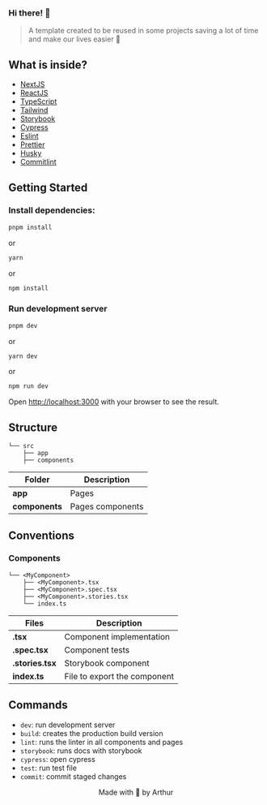 ### Hi there! 👋

> A template created to be reused in some projects saving a lot of time and make our lives easier 🤍

## What is inside?

- [NextJS](https://nextjs.org/docs)
- [ReactJS](https://reactjs.org)
- [TypeScript](https://www.typescriptlang.org)
- [Tailwind](https://tailwindcss.com/)
- [Storybook](https://storybook.js.org/docs/react/get-started/introduction)
- [Cypress](https://www.cypress.io/)
- [Eslint](https://eslint.org)
- [Prettier](https://prettier.io)
- [Husky](https://github.com/typicode/husky)
- [Commitlint](https://commitlint.js.org/#/)

## Getting Started

### Install dependencies:

```bash
pnpm install
```

or

```bash
yarn
```

or

```bash
npm install
```

### Run development server

```bash
pnpm dev
```

or

```bash
yarn dev
```

or

```bash
npm run dev
```

Open [http://localhost:3000](http://localhost:3000) with your browser to see the result.

## Structure

```
└── src
    ├── app
    ├── components
```

| Folder         | Description                                          |
| ----------     | -------------------------------------------          |
| **app**        | Pages                                   |
| **components** | Pages components                                     |

## Conventions

### Components

```
└── <MyComponent>
    ├── <MyComponent>.tsx
    ├── <MyComponent>.spec.tsx
    ├── <MyComponent>.stories.tsx
    └── index.ts
```

| Files           | Description                                    |
| --------------- | ---------------------------------------------- |
| **.tsx**        | Component implementation                       |
| **.spec.tsx**   | Component tests                                |
| **.stories.tsx**| Storybook component                            |
| **index.ts**    | File to export the component                   |

## Commands

- `dev`: run development server
- `build`: creates the production build version
- `lint`: runs the linter in all components and pages
- `storybook`: runs docs with storybook
- `cypress`: open cypress
- `test`: run test file
- `commit`: commit staged changes

<p align="center">Made with 🤍 by Arthur</p>
